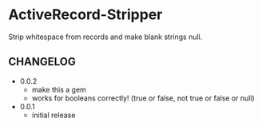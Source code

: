 # ActiveRecord-Stripper

Strip whitespace from records and make blank strings null.

## CHANGELOG

* 0.0.2
    * make this a gem
    * works for booleans correctly! (true or false, not true or false or null)
* 0.0.1
  * initial release
  